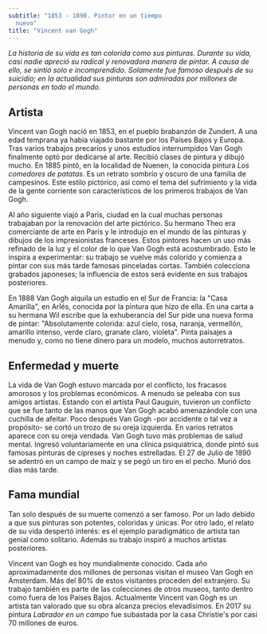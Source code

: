 ```yaml
---
subtitle: "1853 - 1890. Pintor en un tiempo
  nuevo"
title: "Vincent van Gogh"
---
```


_La historia de su vida es tan colorida como sus pinturas. Durante su
vida, casi nadie apreció su radical y renovadora manera de pintar. A
causa de ello, se sintió solo e incomprendido. Solamente fue famoso
después de su suicidio; en la actualidad sus pinturas son admiradas por
millones de personas en todo el mundo._

## Artista

Vincent van Gogh nació en 1853, en el pueblo brabanzón de Zundert. A una
edad temprana ya había viajado bastante por los Países Bajos y Europa.
Tras varios trabajos precarios y unos estudios interrumpidos Van Gogh
finalmente optó por dedicarse al arte. Recibió clases de pintura y
dibujó mucho. En 1885 pintó, en la localidad de Nuenen, la conocida
pintura _Los comedores de patatas_. Es un retrato sombrío y oscuro de
una familia de campesinos. Este estilo pictórico, así como el tema del
sufrimiento y la vida de la gente corriente son característicos de los
primeros trabajos de Van Gogh.

Al año siguiente viajó a París, ciudad en la cual muchas personas
trabajaban por la renovación del arte pictórico. Su hermano Theo era
comerciante de arte en París y le introdujo en el mundo de las pinturas
y dibujos de los impresionistas franceses. Estos pintores hacen un uso
más refinado de la luz y el color de lo que Van Gogh está acostumbrado.
Esto le inspira a experimentar: su trabajo se vuelve más colorido y
comienza a pintar con sus más tarde famosas pinceladas cortas. También
colecciona grabados japoneses; la influencia de estos será evidente en
sus trabajos posteriores.

En 1888 Van Gogh alquila un estudio en el Sur de Francia: la "Casa
Amarilla", en Arlés, conocida por la pintura que hizo de ella. En una
carta a su hermana Wil escribe que la exhuberancia del Sur pide una
nueva forma de pintar: "Absolutamente colorida: azul cielo, rosa,
naranja, vermellón, amarillo intenso, verde claro, granate claro,
violeta". Pinta paisajes a menudo y, como no tiene dinero para un
modelo, muchos autorretratos.

## Enfermedad y muerte

La vida de Van Gogh estuvo marcada por el conflicto, los fracasos
amorosos y los problemas económicos. A menudo se peleaba con sus amigos
artistas. Estando con el artista Paul Gauguin, tuvieron un conflicto que
se fue tanto de las manos que Van Gogh acabó amenazándole con una
cuchilla de afeitar. Poco después Van Gogh -por accidente o tal vez a
propósito- se cortó un trozo de su oreja izquierda. En varios retratos
aparece con su oreja vendada. Van Gogh tuvo más problemas de salud
mental. Ingresó voluntariamente en una clínica psiquiátrica, donde pintó
sus famosas pinturas de cipreses y noches estrelladas. El 27 de Julio de
1890 se adentró en un campo de maíz y se pegó un tiro en el pecho. Murió
dos días más tarde.

## Fama mundial

Tan solo después de su muerte comenzó a ser famoso. Por un lado debido a
que sus pinturas son potentes, coloridas y únicas. Por otro lado, el
relato de su vida despertó interés: es el ejemplo paradigmático de
artista tan genial como solitario. Además su trabajo inspiró a muchos
artistas posteriores.

Vincent van Gogh es hoy mundialmente conocido. Cada año aproximadamente
dos millones de personas visitan el museo Van Gogh en Ámsterdam. Más del
80% de estos visitantes proceden del extranjero. Su trabajo también es
parte de las colecciones de otros museos, tanto dentro como fuera de los
Países Bajos. Actualmente Vincent van Gogh es un artista tan valorado
que su obra alcanza precios elevadísimos. En 2017 su pintura _Labrador
en un campo_ fue subastada por la casa Christie's por casi 70 millones
de euros.

